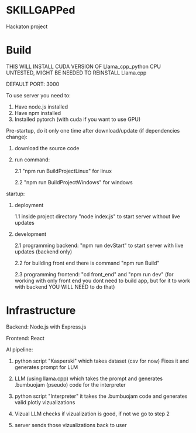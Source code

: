 # SKILLGAPPed

Hackaton project

# Build

THIS WILL INSTALL CUDA VERSION OF Llama_cpp_python CPU UNTESTED, MIGHT BE NEEDED TO REINSTALL Llama.cpp

DEFAULT PORT: 3000

To use server you need to:
1. Have node.js installed
2. Have npm installed
3. Installed pytorch (with cuda if you want to use GPU)

Pre-startup, do it only one time after download/update (if dependencies change):
1. download the source code
2. run command:

    2.1 "npm run BuildProjectLinux" for linux

    2.2 "npm run BuildProjectWindows" for windows

startup:
1. deployment

    1.1 inside project directory "node index.js" to start server without live updates

2. development

    2.1 programming backend: "npm run devStart" to start server with live updates (backend only)

    2.2 for building front end there is command "npm run Build"

    2.3 programming frontend: "cd front_end" and "npm run dev" (for working with only front end you dont need to build app, but for it to work with backend YOU WILL NEED to do that) 


# Infrastructure

Backend:
Node.js with Express.js

Frontend: 
React

AI pipeline:
1. python script "Kasperski" which takes dataset (csv for now) Fixes it and generates prompt for LLM

2. LLM (using llama.cpp) which takes the prompt and generates .bumbuojam (pseudo) code for the interpreter

3. python script "Interpreter" it takes the .bumbuojam code and generates valid plotly vizualizations

4. Vizual LLM checks if vizualization is good, if not we go to step 2

4. server sends those vizualizations back to user